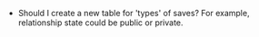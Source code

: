 - Should I create a new table for 'types' of saves? For example, relationship state could be public or private. 

